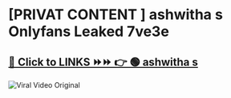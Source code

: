
 # [PRIVAT CONTENT ] ashwitha s Onlyfans Leaked 7ve3e

## <h2><a href="https://clipsfans.com/ashwitha_s&ref=git">🔗 Click to LINKS ⏩⏩ 👉 🟢 ashwitha s </a></h2>

<a href="https://clipsfans.com/ashwitha_s&ref=git" rel="nofollow" data-target="animated-image.originalLink"><img src="https://i.ibb.co.com/xMMVF88/686577567.gif" alt="Viral Video Original" style="max-width: 100%; display: inline-block;" data-target="animated-image.originalImage"></a>

